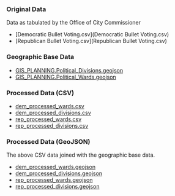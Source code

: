 ### Original Data

Data as tabulated by the Office of City Commissioner

* [Democratic Bullet Voting.csv](Democratic Bullet Voting.csv)
* [Republican Bullet Voting.csv](Republican Bullet Voting.csv)

### Geographic Base Data

* [GIS_PLANNING.Political_Divisions.geojson](https://www.opendataphilly.org/dataset/political-ward-divisions)
* [GIS_PLANNING.Political_Wards.geojson](https://www.opendataphilly.org/dataset/political-wards)

### Processed Data (CSV)

* [dem_processed_wards.csv](dem_processed_wards.csv)
* [dem_processed_divisions.csv](dem_processed_divisions.csv)
* [rep_processed_wards.csv](rep_processed_wards.csv)
* [rep_processed_divisions.csv](rep_processed_divisions.csv)

### Processed Data (GeoJSON)
The above CSV data joined with the geographic base data.
* [dem_processed_wards.geojson](dem_processed_wards.geojson)
* [dem_processed_divisions.geojson](dem_processed_divisions.geojson)
* [rep_processed_wards.geojson](rep_processed_wards.geojson)
* [rep_processed_divisions.geojson](rep_processed_divisions.geojson)

